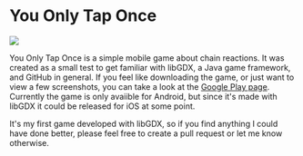 # You Only Tap Once

![](http://i.imgur.com/i3PWDCb.png)

You Only Tap Once is a simple mobile game about chain reactions. It was created as a small test to get familiar with libGDX, a Java game framework, and GitHub in general. If you feel like downloading the game, or just want to view a few screenshots, you can take a look at the [Google Play page](https://play.google.com/store/apps/details?id=com.tobloef.yoto.android). Currently the game is only avaiible for Android, but since it's made with libGDX it could be released for iOS at some point.

It's my first game developed with libGDX, so if you find anything I could have done better, please feel free to create a pull request or let me know otherwise.
